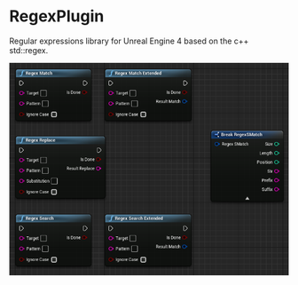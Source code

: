 # RegexPlugin

Regular expressions library for Unreal Engine 4 based on the c++ std::regex.

![RegexPluginExample](./img/example.png)
